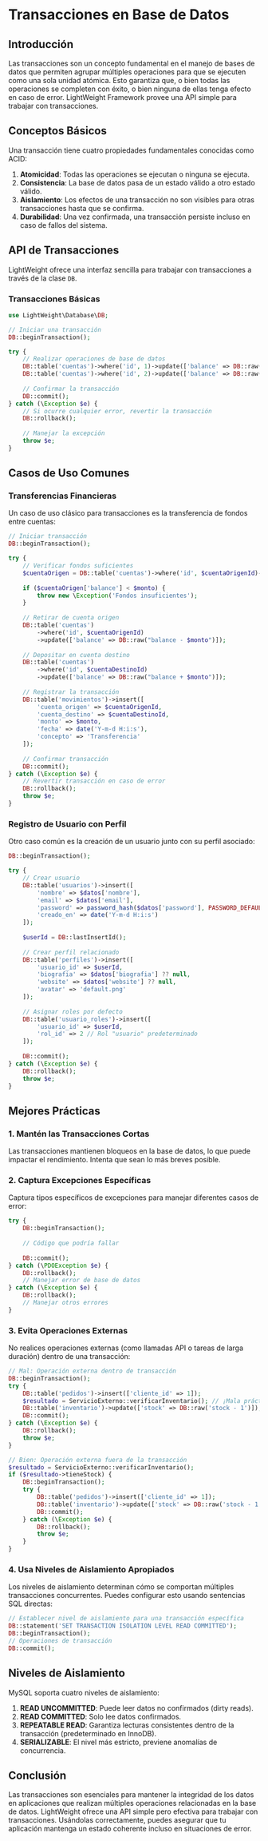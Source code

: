 # Transacciones en Base de Datos

## Introducción

Las transacciones son un concepto fundamental en el manejo de bases de datos que permiten agrupar múltiples operaciones para que se ejecuten como una sola unidad atómica. Esto garantiza que, o bien todas las operaciones se completen con éxito, o bien ninguna de ellas tenga efecto en caso de error. LightWeight Framework provee una API simple para trabajar con transacciones.

## Conceptos Básicos

Una transacción tiene cuatro propiedades fundamentales conocidas como ACID:

1. **Atomicidad**: Todas las operaciones se ejecutan o ninguna se ejecuta.
2. **Consistencia**: La base de datos pasa de un estado válido a otro estado válido.
3. **Aislamiento**: Los efectos de una transacción no son visibles para otras transacciones hasta que se confirma.
4. **Durabilidad**: Una vez confirmada, una transacción persiste incluso en caso de fallos del sistema.

## API de Transacciones

LightWeight ofrece una interfaz sencilla para trabajar con transacciones a través de la clase `DB`.

### Transacciones Básicas

```php
use LightWeight\Database\DB;

// Iniciar una transacción
DB::beginTransaction();

try {
    // Realizar operaciones de base de datos
    DB::table('cuentas')->where('id', 1)->update(['balance' => DB::raw('balance - 100')]);
    DB::table('cuentas')->where('id', 2)->update(['balance' => DB::raw('balance + 100')]);
    
    // Confirmar la transacción
    DB::commit();
} catch (\Exception $e) {
    // Si ocurre cualquier error, revertir la transacción
    DB::rollback();
    
    // Manejar la excepción
    throw $e;
}
```

## Casos de Uso Comunes

### Transferencias Financieras

Un caso de uso clásico para transacciones es la transferencia de fondos entre cuentas:

```php
// Iniciar transacción
DB::beginTransaction();

try {
    // Verificar fondos suficientes
    $cuentaOrigen = DB::table('cuentas')->where('id', $cuentaOrigenId)->first();
    
    if ($cuentaOrigen['balance'] < $monto) {
        throw new \Exception('Fondos insuficientes');
    }
    
    // Retirar de cuenta origen
    DB::table('cuentas')
        ->where('id', $cuentaOrigenId)
        ->update(['balance' => DB::raw("balance - $monto")]);
    
    // Depositar en cuenta destino
    DB::table('cuentas')
        ->where('id', $cuentaDestinoId)
        ->update(['balance' => DB::raw("balance + $monto")]);
    
    // Registrar la transacción
    DB::table('movimientos')->insert([
        'cuenta_origen' => $cuentaOrigenId,
        'cuenta_destino' => $cuentaDestinoId,
        'monto' => $monto,
        'fecha' => date('Y-m-d H:i:s'),
        'concepto' => 'Transferencia'
    ]);
    
    // Confirmar transacción
    DB::commit();
} catch (\Exception $e) {
    // Revertir transacción en caso de error
    DB::rollback();
    throw $e;
}
```

### Registro de Usuario con Perfil

Otro caso común es la creación de un usuario junto con su perfil asociado:

```php
DB::beginTransaction();

try {
    // Crear usuario
    DB::table('usuarios')->insert([
        'nombre' => $datos['nombre'],
        'email' => $datos['email'],
        'password' => password_hash($datos['password'], PASSWORD_DEFAULT),
        'creado_en' => date('Y-m-d H:i:s')
    ]);
    
    $userId = DB::lastInsertId();
    
    // Crear perfil relacionado
    DB::table('perfiles')->insert([
        'usuario_id' => $userId,
        'biografia' => $datos['biografia'] ?? null,
        'website' => $datos['website'] ?? null,
        'avatar' => 'default.png'
    ]);
    
    // Asignar roles por defecto
    DB::table('usuario_roles')->insert([
        'usuario_id' => $userId,
        'rol_id' => 2 // Rol "usuario" predeterminado
    ]);
    
    DB::commit();
} catch (\Exception $e) {
    DB::rollback();
    throw $e;
}
```

## Mejores Prácticas

### 1. Mantén las Transacciones Cortas

Las transacciones mantienen bloqueos en la base de datos, lo que puede impactar el rendimiento. Intenta que sean lo más breves posible.

### 2. Captura Excepciones Específicas

Captura tipos específicos de excepciones para manejar diferentes casos de error:

```php
try {
    DB::beginTransaction();
    
    // Código que podría fallar
    
    DB::commit();
} catch (\PDOException $e) {
    DB::rollback();
    // Manejar error de base de datos
} catch (\Exception $e) {
    DB::rollback();
    // Manejar otros errores
}
```

### 3. Evita Operaciones Externas

No realices operaciones externas (como llamadas API o tareas de larga duración) dentro de una transacción:

```php
// Mal: Operación externa dentro de transacción
DB::beginTransaction();
try {
    DB::table('pedidos')->insert(['cliente_id' => 1]);
    $resultado = ServicioExterno::verificarInventario(); // ¡Mala práctica!
    DB::table('inventario')->update(['stock' => DB::raw('stock - 1')]);
    DB::commit();
} catch (\Exception $e) {
    DB::rollback();
    throw $e;
}

// Bien: Operación externa fuera de la transacción
$resultado = ServicioExterno::verificarInventario();
if ($resultado->tieneStock) {
    DB::beginTransaction();
    try {
        DB::table('pedidos')->insert(['cliente_id' => 1]);
        DB::table('inventario')->update(['stock' => DB::raw('stock - 1')]);
        DB::commit();
    } catch (\Exception $e) {
        DB::rollback();
        throw $e;
    }
}
```

### 4. Usa Niveles de Aislamiento Apropiados

Los niveles de aislamiento determinan cómo se comportan múltiples transacciones concurrentes. Puedes configurar esto usando sentencias SQL directas:

```php
// Establecer nivel de aislamiento para una transacción específica
DB::statement('SET TRANSACTION ISOLATION LEVEL READ COMMITTED');
DB::beginTransaction();
// Operaciones de transacción
DB::commit();
```

## Niveles de Aislamiento

MySQL soporta cuatro niveles de aislamiento:

1. **READ UNCOMMITTED**: Puede leer datos no confirmados (dirty reads).
2. **READ COMMITTED**: Solo lee datos confirmados.
3. **REPEATABLE READ**: Garantiza lecturas consistentes dentro de la transacción (predeterminado en InnoDB).
4. **SERIALIZABLE**: El nivel más estricto, previene anomalías de concurrencia.

## Conclusión

Las transacciones son esenciales para mantener la integridad de los datos en aplicaciones que realizan múltiples operaciones relacionadas en la base de datos. LightWeight ofrece una API simple pero efectiva para trabajar con transacciones. Usándolas correctamente, puedes asegurar que tu aplicación mantenga un estado coherente incluso en situaciones de error.

